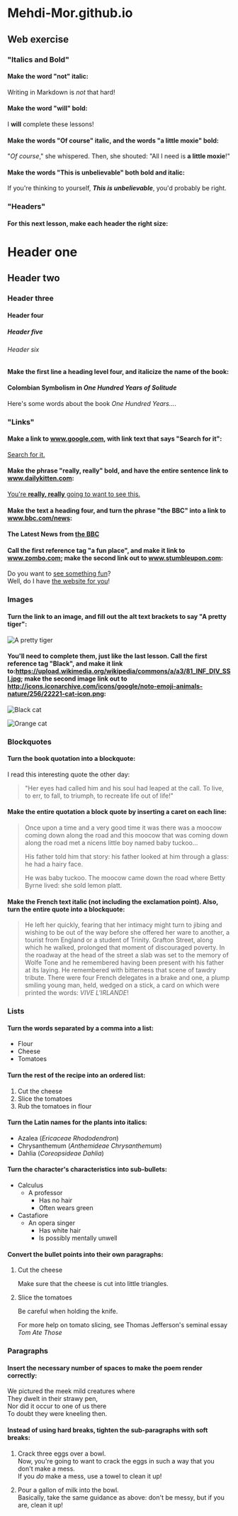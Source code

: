 # Mehdi-Mor.github.io
## <Mehdi Tahari> Web exercise
### "Italics and Bold"
#### Make the word "not" italic:
Writing in Markdown is _not_ that hard!
#### Make the word "will" bold:
I **will** complete these lessons!
#### Make the words "Of course" italic, and the words "a little moxie" bold:
"_Of course_," she whispered. Then, she shouted: "All I need is **a little moxie**!"
#### Make the words "This is unbelievable" both bold and italic:
If you're thinking to yourself, **_This is unbelievable_**, you'd probably be right.
### "Headers"
#### For this next lesson, make each header the right size:
# Header one
## Header two
### Header three
#### Header four
##### Header five
###### Header six
#### Make the first line a heading level four, and italicize the name of the book:
#### Colombian Symbolism in _One Hundred Years of Solitude_

Here's some words about the book _One Hundred Years..._.
### "Links"
#### Make a link to www.google.com, with link text that says "Search for it":
[Search for it.](www.google.com)
#### Make the phrase "really, really" bold, and have the entire sentence link to www.dailykitten.com:
[You're **really, really** going to want to see this.](www.dailykitten.com)
#### Make the text a heading four, and turn the phrase "the BBC" into a link to www.bbc.com/news:
#### The Latest News from [the BBC](www.bbc.com/news)
#### Call the first reference tag "a fun place", and make it link to www.zombo.com; make the second link out to www.stumbleupon.com:
Do you want to [see something fun][a fun place]?  
Well, do I have [the website for you][another fun place]!  

[a fun place]: www.zombo.com  
[another fun place]: www.stumbleupon.com
### Images
#### Turn the link to an image, and fill out the alt text brackets to say "A pretty tiger":
![A pretty tiger](https://upload.wikimedia.org/wikipedia/commons/5/56/Tiger.50.jpg)
#### You'll need to complete them, just like the last lesson. Call the first reference tag "Black", and make it link to:https://upload.wikimedia.org/wikipedia/commons/a/a3/81_INF_DIV_SSI.jpg; make the second image link out to http://icons.iconarchive.com/icons/google/noto-emoji-animals-nature/256/22221-cat-icon.png:
![Black cat][Black]

![Orange cat][Orange]

[Black]: https://upload.wikimedia.org/wikipedia/commons/a/a3/81_INF_DIV_SSI.jpg
[Orange]: http://icons.iconarchive.com/icons/google/noto-emoji-animals-nature/256/22221-cat-icon.png
### Blockquotes
#### Turn the book quotation into a blockquote:
I read this interesting quote the other day:

>"Her eyes had called him and his soul had leaped at the call. To live, to err, to fall, to triumph, to recreate life out of life!"
#### Make the entire quotation a block quote by inserting a caret on each line:
>Once upon a time and a very good time it was there was a moocow coming down along the road and this moocow that was coming down along the road met a nicens little boy named baby tuckoo...
>
>His father told him that story: his father looked at him through a glass: he had a hairy face.
>
>He was baby tuckoo. The moocow came down the road where Betty Byrne lived: she sold lemon platt.
#### Make the French text italic (not including the exclamation point). Also, turn the entire quote into a blockquote:
>He left her quickly, fearing that her intimacy might turn to jibing and wishing to be out of the way before she offered her ware to another, a tourist from England or a student of Trinity. Grafton Street, along which he walked, prolonged that moment of discouraged poverty. In the roadway at the head of the street a slab was set to the memory of Wolfe Tone and he remembered having been present with his father at its laying. He remembered with bitterness that scene of tawdry tribute. There were four French delegates in a brake and one, a plump smiling young man, held, wedged on a stick, a card on which were printed the words: _VIVE L'IRLANDE_!
### Lists
#### Turn the words separated by a comma into a list:
* Flour
* Cheese
* Tomatoes  
#### Turn the rest of the recipe into an ordered list:
1. Cut the cheese
2. Slice the tomatoes
3. Rub the tomatoes in flour

#### Turn the Latin names for the plants into italics:
* Azalea (_Ericaceae Rhododendron_)
* Chrysanthemum (_Anthemideae Chrysanthemum_)
* Dahlia (_Coreopsideae Dahlia_)

#### Turn the character's characteristics into sub-bullets:
* Calculus
  * A professor
    * Has no hair
    * Often wears green
* Castafiore
  * An opera singer
    * Has white hair
    * Is possibly mentally unwell

#### Convert the bullet points into their own paragraphs:
1. Cut the cheese  

   Make sure that the cheese is cut into little triangles.

2. Slice the tomatoes  

   Be careful when holding the knife.

   For more help on tomato slicing, see Thomas Jefferson's seminal essay _Tom Ate Those_
### Paragraphs
#### Insert the necessary number of spaces to make the poem render correctly:
We pictured the meek mild creatures where  
They dwelt in their strawy pen,  
Nor did it occur to one of us there  
To doubt they were kneeling then.
#### Instead of using hard breaks, tighten the sub-paragraphs with soft breaks:
1. Crack three eggs over a bowl.  
 Now, you're going to want to crack the eggs in such a way that you don't make a mess.  
 If you _do_ make a mess, use a towel to clean it up!

2. Pour a gallon of milk into the bowl.  
 Basically, take the same guidance as above: don't be messy, but if you are, clean it up!
